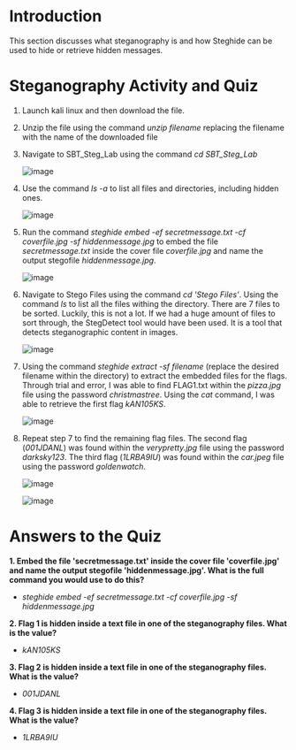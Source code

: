 # Introduction
This section discusses what steganography is and how Steghide can be used to hide or retrieve hidden messages.

# Steganography Activity and Quiz

1. Launch kali linux and then download the file.
2. Unzip the file using the command *unzip filename* replacing the filename with the name of the downloaded file
3. Navigate to SBT_Steg_Lab using the command *cd SBT_Steg_Lab*

   ![image](https://github.com/ZuanAce/Security_BlueTeam_Challenge/assets/147037911/818f103f-3eac-477f-89e2-7f1c4fff9547)

4. Use the command *ls -a* to list all files and directories, including hidden ones.

   ![image](https://github.com/ZuanAce/Security_BlueTeam_Challenge/assets/147037911/c1811709-db0a-4b52-aae2-13879893b781)

5. Run the command *steghide embed -ef secretmessage.txt -cf coverfile.jpg -sf hiddenmessage.jpg* to embed the file *secretmessage.txt* inside the cover file *coverfile.jpg* and name the output stegofile *hiddenmessage.jpg*.
   
   ![image](https://github.com/ZuanAce/Security_BlueTeam_Challenge/assets/147037911/481501c4-8cbd-4d60-9357-14a2dfaed314)

6. Navigate to Stego Files using the command *cd 'Stego Files'*. Using the command *ls* to list all the files withing the directory. There are 7 files to be sorted. Luckily, this is not a lot. If we had a huge amount of files to sort through, the StegDetect tool would have been used. It is a tool that detects steganographic content in images.

   ![image](https://github.com/ZuanAce/Security_BlueTeam_Challenge/assets/147037911/b025ab81-6973-4ee7-9c76-c51fa2eb98b3)

7. Using the command *steghide extract -sf filename* (replace the desired filename within the directory) to extract the embedded files for the flags. Through trial and error, I was able to find FLAG1.txt within the *pizza.jpg* file using the password *christmastree*. Using the *cat* command, I was able to retrieve the first flag *kAN105KS*.

   ![image](https://github.com/ZuanAce/Security_BlueTeam_Challenge/assets/147037911/7141da27-7232-4d08-918a-a6a41c29aa7e)

8. Repeat step 7 to find the remaining flag files. The second flag (*001JDANL*) was found within the *verypretty.jpg* file using the password *darksky123*. The third flag (*1LRBA9IU*) was found within the *car.jpeg* file using the password *goldenwatch*.

   ![image](https://github.com/ZuanAce/Security_BlueTeam_Challenge/assets/147037911/e4e90a71-33e6-431f-b290-2661fdc47e23)

   ![image](https://github.com/ZuanAce/Security_BlueTeam_Challenge/assets/147037911/f11ee7ec-e7a7-4c6a-a55b-14ff1fe680c2)


# Answers to the Quiz
**1. Embed the file 'secretmessage.txt' inside the cover file 'coverfile.jpg' and name the output stegofile 'hiddenmessage.jpg'. What is the full command you would use to do this?**
   
   - *steghide embed -ef secretmessage.txt -cf coverfile.jpg -sf hiddenmessage.jpg*
   
**2.  Flag 1 is hidden inside a text file in one of the steganography files. What is the value?**
   
   - *kAN105KS*
   
**3.  Flag 2 is hidden inside a text file in one of the steganography files. What is the value?**
   
   - *001JDANL*
   
**4.  Flag 3 is hidden inside a text file in one of the steganography files. What is the value?**
   
   - *1LRBA9IU*
   
















